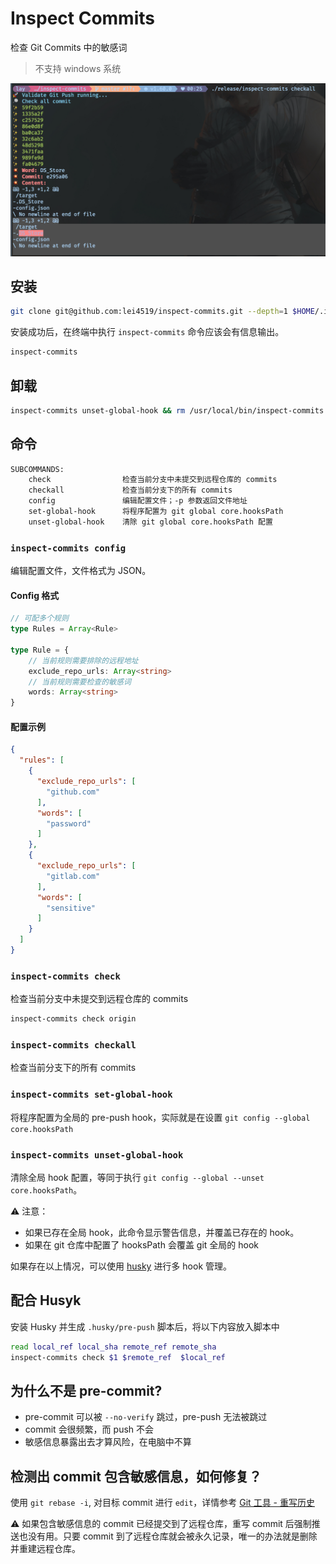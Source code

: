# Inspect Commits

检查 Git Commits 中的敏感词

> 不支持 windows 系统

![](https://raw.githubusercontent.com/lei4519/picture-bed/main/images6B1F78A6-4351-432D-AD8A-A7C47AC5BF36.png)

## 安装
```sh
git clone git@github.com:lei4519/inspect-commits.git --depth=1 $HOME/.inspect-commits && $HOME/.inspect-commits/scripts/install
```

安装成功后，在终端中执行 `inspect-commits` 命令应该会有信息输出。
```sh
inspect-commits
```

## 卸载

```sh
inspect-commits unset-global-hook && rm /usr/local/bin/inspect-commits && rm -rf ~/.inspect-commits
```

## 命令

```sh
SUBCOMMANDS:
    check                检查当前分支中未提交到远程仓库的 commits
    checkall             检查当前分支下的所有 commits
    config               编辑配置文件；-p 参数返回文件地址
    set-global-hook      将程序配置为 git global core.hooksPath
    unset-global-hook    清除 git global core.hooksPath 配置
```

### `inspect-commits config`
编辑配置文件，文件格式为 JSON。

#### Config 格式
```ts
// 可配多个规则
type Rules = Array<Rule>

type Rule = {
	// 当前规则需要排除的远程地址
	exclude_repo_urls: Array<string>
	// 当前规则需要检查的敏感词
	words: Array<string>
}
```

#### 配置示例
```json
{
  "rules": [
    {
      "exclude_repo_urls": [
        "github.com"
      ],
      "words": [
        "password"
      ]
    },
    {
      "exclude_repo_urls": [
        "gitlab.com"
      ],
      "words": [
        "sensitive"
      ]
    }
  ]
}
```

### `inspect-commits check`
检查当前分支中未提交到远程仓库的 commits

```sh
inspect-commits check origin
```

### `inspect-commits checkall`
检查当前分支下的所有 commits

### `inspect-commits set-global-hook`
将程序配置为全局的 pre-push hook，实际就是在设置 `git config --global core.hooksPath`

### `inspect-commits unset-global-hook`
清除全局 hook 配置，等同于执行 `git config --global --unset core.hooksPath`。

⚠️ 注意：
- 如果已存在全局 hook，此命令显示警告信息，并覆盖已存在的 hook。
- 如果在 git 仓库中配置了 hooksPath 会覆盖 git 全局的 hook

如果存在以上情况，可以使用 [husky](https://github.com/typicode/husky) 进行多 hook 管理。

## 配合 Husyk

安装 Husky 并生成 `.husky/pre-push` 脚本后，将以下内容放入脚本中

```sh
read local_ref local_sha remote_ref remote_sha
inspect-commits check $1 $remote_ref  $local_ref
```


## 为什么不是 pre-commit?

- pre-commit 可以被 `--no-verify` 跳过，pre-push 无法被跳过
- commit 会很频繁，而 push 不会
- 敏感信息暴露出去才算风险，在电脑中不算

## 检测出 commit 包含敏感信息，如何修复？

使用 `git rebase -i`, 对目标 commit 进行 `edit`，详情参考 [Git 工具 - 重写历史](https://git-scm.com/book/zh/v2/Git-%E5%B7%A5%E5%85%B7-%E9%87%8D%E5%86%99%E5%8E%86%E5%8F%B2)

⚠️  如果包含敏感信息的 commit 已经提交到了远程仓库，重写 commit 后强制推送也没有用。只要 commit 到了远程仓库就会被永久记录，唯一的办法就是删除并重建远程仓库。
